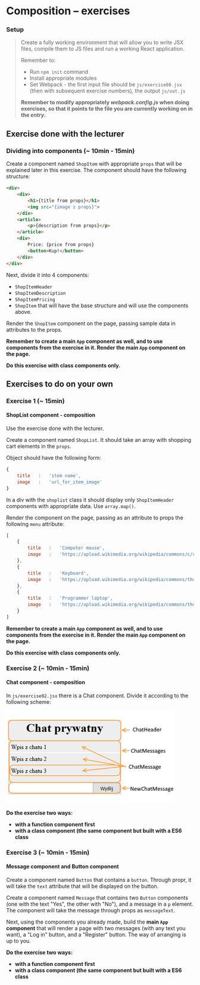# Composition &ndash; exercises

### Setup

> Create a fully working environment that will allow you to write JSX files, compile them to JS files and run a working React application.
>
> Remember to:
> - Run ```npm init``` command
> - Install appropriate modules
> - Set Webpack - the first input file should be `js/exercise00.jsx` (then with subsequent exercise numbers), the output `js/out.js`
>
> **Remember to modify appropriately _webpack.config.js_ when doing exercises, so that it points to the file you are currently working on in the _entry_.**

## Exercise done with the lecturer

### Dividing into components (~ 10min - 15min)

Create a component named `ShopItem` with appropriate `props` that will be explained later in this exercise. The component should have the following structure:
```HTML
<div>
    <div>
        <h1>{title from props}</h1>
        <img src="{image z props}">
    </div>
    <article>
        <p>{description from props}</p>
    </article>
    <div>
        Price: {price from props}
        <button>Kup!</button>
    </div>
</div>
```

Next, divide it into 4 components:
- `ShopItemHeader`
- `ShopItemDescription`
- `ShopItemPricing`
- `ShopItem` that will have the base structure and will use the components above.

Render the `ShopItem` component on the page, passing sample data in attributes to the props.

**Remember to create a main `App` component as well, and to use components from the exercise in it. Render the main `App` component on the page.**

**Do this exercise with class components only.**

## Exercises to do on your own

### Exercise 1  (~ 15min)
#### ShopList component - composition

Use the exercise done with the lecturer.

Create a component named `ShopList`. It should take an array with shopping cart elements in the `props`.

Object should have the following form:

```JavaScript
{
    title   :   'item name',
    image   :   'url_for_item_image'
}
```

In a div with the `shoplist` class it should display only `ShopItemHeader` components with appropriate data. Use `array.map()`.

Render the component on the page, passing as an attribute to props the following `menu` attribute:
```JavaScript
[
    {
        title   :   'Computer mouse',
        image   :   'https://upload.wikimedia.org/wikipedia/commons/c/c5/Red_computer_mouse.jpg'
    },
    {
        title   :   'Keyboard',
        image   :   'https://upload.wikimedia.org/wikipedia/commons/thumb/6/66/Computer_keyboard_Danish_layout.svg/1000px-Computer_keyboard_Danish_layout.svg.png'
    },
    {
        title   :   'Programmer laptop',
        image   :   'https://upload.wikimedia.org/wikipedia/commons/thumb/b/b9/Typing_computer_screen_reflection.jpg/640px-Typing_computer_screen_reflection.jpg'
    }
]
```
**Remember to create a main `App` component as well, and to use components from the exercise in it. Render the main `App` component on the page.**

**Do this exercise with class components only.**

### Exercise 2 (~ 10min - 15min)
#### Chat component - composition

In `js/exercise02.jsx` there is a Chat component. Divide it according to the following scheme:

 ![Exercise 2 scheme](img/exercise02.png "Exercise 2 scheme")

 **Do the exercise two ways:**
 - **with a function component first**
 - **with a class component (the same component but built with a ES6 class**


### Exercise 3 (~ 10min - 15min)
####  Message component and Button component

Create a component named `Button` that contains a `button`. Through propr, it will take the `text` attribute that will be displayed on the button.

Create a component named `Message` that contains two `Button` components (one with the text "Yes", the other with "No"), and a message in a `p` element. The component will take the message through props as `messageText`.

Next, using the components you already made, build the **main `App` component** that will render a page with two messages (with any text you want), a "Log in" button, and a "Register" button. The way of arranging is up to you.

**Do the exercise two ways:**
- **with a function component first**
- **with a class component (the same component but built with a ES6 class**

